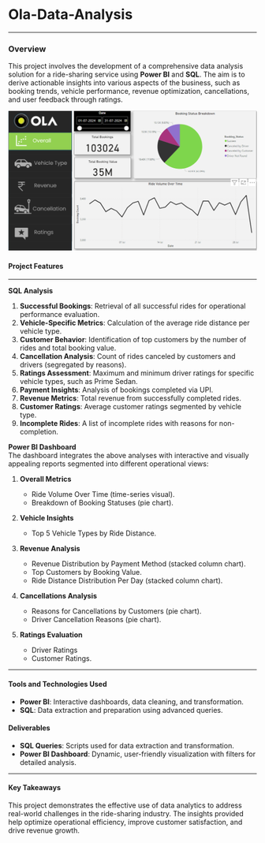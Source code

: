 # Ola-Data-Analysis
 ---
### Overview  
This project involves the development of a comprehensive data analysis solution for a ride-sharing service using **Power BI** and **SQL**. The aim is to derive actionable insights into various aspects of the business, such as booking trends, vehicle performance, revenue optimization, cancellations, and user feedback through ratings.  



![Report Screenshot](./Overall.png)




#### Project Features  
---
**SQL Analysis**  
1. **Successful Bookings**: Retrieval of all successful rides for operational performance evaluation.  
2. **Vehicle-Specific Metrics**: Calculation of the average ride distance per vehicle type.  
3. **Customer Behavior**: Identification of top customers by the number of rides and total booking value.  
4. **Cancellation Analysis**: Count of rides canceled by customers and drivers (segregated by reasons).  
5. **Ratings Assessment**: Maximum and minimum driver ratings for specific vehicle types, such as Prime Sedan.  
6. **Payment Insights**: Analysis of bookings completed via UPI.  
7. **Revenue Metrics**: Total revenue from successfully completed rides.  
8. **Customer Ratings**: Average customer ratings segmented by vehicle type.  
9. **Incomplete Rides**: A list of incomplete rides with reasons for non-completion.  

**Power BI Dashboard**  
The dashboard integrates the above analyses with interactive and visually appealing reports segmented into different operational views:  

1. **Overall Metrics**  
   - Ride Volume Over Time (time-series visual).  
   - Breakdown of Booking Statuses (pie chart).  

2. **Vehicle Insights**  
   - Top 5 Vehicle Types by Ride Distance.  

3. **Revenue Analysis**  
   - Revenue Distribution by Payment Method (stacked column chart).  
   - Top Customers by Booking Value.  
   - Ride Distance Distribution Per Day (stacked column chart).  

4. **Cancellations Analysis**  
   - Reasons for Cancellations by Customers (pie chart).  
   - Driver Cancellation Reasons (pie chart).  

5. **Ratings Evaluation**  
   - Driver Ratings
   - Customer Ratings.   
---
#### Tools and Technologies Used  
- **Power BI**: Interactive dashboards, data cleaning, and transformation.  
- **SQL**: Data extraction and preparation using advanced queries.  

#### Deliverables  
- **SQL Queries**: Scripts used for data extraction and transformation.  
- **Power BI Dashboard**: Dynamic, user-friendly visualization with filters for detailed analysis.  
---
#### Key Takeaways  
This project demonstrates the effective use of data analytics to address real-world challenges in the ride-sharing industry. The insights provided help optimize operational efficiency, improve customer satisfaction, and drive revenue growth.  



